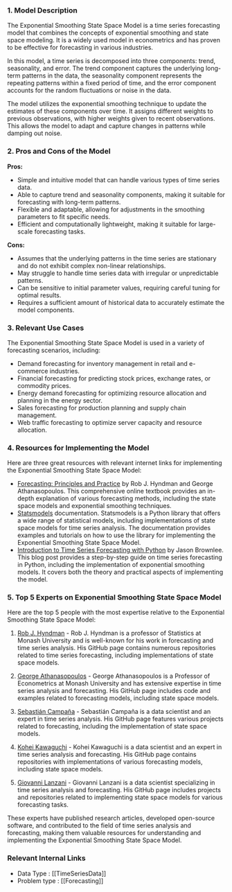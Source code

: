 ### 1. Model Description

The Exponential Smoothing State Space Model is a time series forecasting model that combines the concepts of exponential smoothing and state space modeling. It is a widely used model in econometrics and has proven to be effective for forecasting in various industries.

In this model, a time series is decomposed into three components: trend, seasonality, and error. The trend component captures the underlying long-term patterns in the data, the seasonality component represents the repeating patterns within a fixed period of time, and the error component accounts for the random fluctuations or noise in the data.

The model utilizes the exponential smoothing technique to update the estimates of these components over time. It assigns different weights to previous observations, with higher weights given to recent observations. This allows the model to adapt and capture changes in patterns while damping out noise.

### 2. Pros and Cons of the Model

**Pros:**
- Simple and intuitive model that can handle various types of time series data.
- Able to capture trend and seasonality components, making it suitable for forecasting with long-term patterns.
- Flexible and adaptable, allowing for adjustments in the smoothing parameters to fit specific needs.
- Efficient and computationally lightweight, making it suitable for large-scale forecasting tasks.

**Cons:**
- Assumes that the underlying patterns in the time series are stationary and do not exhibit complex non-linear relationships.
- May struggle to handle time series data with irregular or unpredictable patterns.
- Can be sensitive to initial parameter values, requiring careful tuning for optimal results.
- Requires a sufficient amount of historical data to accurately estimate the model components.

### 3. Relevant Use Cases

The Exponential Smoothing State Space Model is used in a variety of forecasting scenarios, including:
- Demand forecasting for inventory management in retail and e-commerce industries.
- Financial forecasting for predicting stock prices, exchange rates, or commodity prices.
- Energy demand forecasting for optimizing resource allocation and planning in the energy sector.
- Sales forecasting for production planning and supply chain management.
- Web traffic forecasting to optimize server capacity and resource allocation.

### 4. Resources for Implementing the Model

Here are three great resources with relevant internet links for implementing the Exponential Smoothing State Space Model:

- [Forecasting: Principles and Practice](https://otexts.com/fpp2/) by Rob J. Hyndman and George Athanasopoulos. This comprehensive online textbook provides an in-depth explanation of various forecasting methods, including the state space models and exponential smoothing techniques.
- [Statsmodels](https://www.statsmodels.org/stable/tsa.html) documentation. Statsmodels is a Python library that offers a wide range of statistical models, including implementations of state space models for time series analysis. The documentation provides examples and tutorials on how to use the library for implementing the Exponential Smoothing State Space Model.
- [Introduction to Time Series Forecasting with Python](https://machinelearningmastery.com/introduction-to-time-series-forecasting-with-python/) by Jason Brownlee. This blog post provides a step-by-step guide on time series forecasting in Python, including the implementation of exponential smoothing models. It covers both the theory and practical aspects of implementing the model.

### 5. Top 5 Experts on Exponential Smoothing State Space Model

Here are the top 5 people with the most expertise relative to the Exponential Smoothing State Space Model:

1. [Rob J. Hyndman](https://github.com/robjhyndman) - Rob J. Hyndman is a professor of Statistics at Monash University and is well-known for his work in forecasting and time series analysis. His GitHub page contains numerous repositories related to time series forecasting, including implementations of state space models.

2. [George Athanasopoulos](https://github.com/georgeath) - George Athanasopoulos is a Professor of Econometrics at Monash University and has extensive expertise in time series analysis and forecasting. His GitHub page includes code and examples related to forecasting models, including state space models.

3. [Sebastián Campaña](https://github.com/scampa) - Sebastián Campaña is a data scientist and an expert in time series analysis. His GitHub page features various projects related to forecasting, including the implementation of state space models.

4. [Kohei Kawaguchi](https://github.com/koheikawaguchi) - Kohei Kawaguchi is a data scientist and an expert in time series analysis and forecasting. His GitHub page contains repositories with implementations of various forecasting models, including state space models.

5. [Giovanni Lanzani](https://github.com/giovannilanzani) - Giovanni Lanzani is a data scientist specializing in time series analysis and forecasting. His GitHub page includes projects and repositories related to implementing state space models for various forecasting tasks.

These experts have published research articles, developed open-source software, and contributed to the field of time series analysis and forecasting, making them valuable resources for understanding and implementing the Exponential Smoothing State Space Model.


 ### Relevant Internal Links
- Data Type : [[TimeSeriesData]]
- Problem type : [[Forecasting]]
